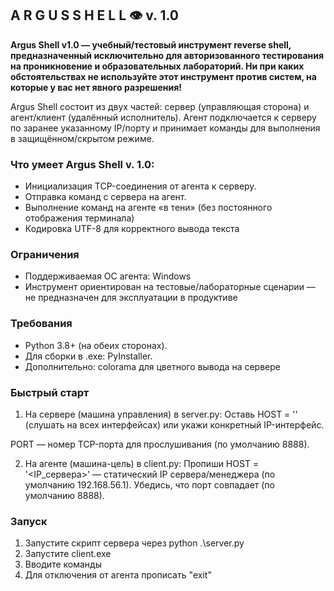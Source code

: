 ## A R G U S  S H E L L  👁  v. 1.0 ##

**Argus Shell v1.0 — учебный/тестовый инструмент reverse shell, предназначенный исключительно для авторизованного тестирования на проникновение и образовательных лабораторий.
Ни при каких обстоятельствах не используйте этот инструмент против систем, на которые у вас нет явного разрешения!**

Argus Shell состоит из двух частей: сервер (управляющая сторона) и агент/клиент (удалённый исполнитель). Агент подключается к серверу по заранее указанному IP/порту и принимает команды для выполнения в защищённом/скрытом режиме.

### Что умеет Argus Shell v. 1.0: ##
- Инициализация TCP-соединения от агента к серверу.
- Отправка команд с сервера на агент.
- Выполнение команд на агенте «в тени» (без постоянного отображения терминала)
- Кодировка UTF-8 для корректного вывода текста

### Ограничения ###
- Поддерживаемая ОС агента: Windows
- Инструмент ориентирован на тестовые/лабораторные сценарии — не предназначен для эксплуатации в продуктиве

### Требования ###
- Python 3.8+ (на обеих сторонах).
- Для сборки в .exe: PyInstaller.
- Дополнительно: colorama для цветного вывода на сервере

### Быстрый старт ###
1. На сервере (машина управления) в server.py:
Оставь HOST = '' (слушать на всех интерфейсах) или укажи конкретный IP-интерфейс.

PORT — номер TCP-порта для прослушивания (по умолчанию 8888).

2. На агенте (машина-цель) в client.py:
Пропиши HOST = '<IP_сервера>' — статический IP сервера/менеджера (по умолчанию 192.168.56.1).
Убедись, что порт совпадает (по умолчанию 8888).

### Запуск ###
1. Запустите скрипт сервера через python .\server.py
2. Запустите client.exe
3. Вводите команды
4. Для отключения от агента прописать "exit"